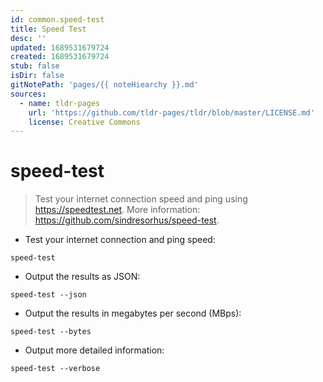 ```yaml
---
id: common.speed-test
title: Speed Test
desc: ''
updated: 1689531679724
created: 1689531679724
stub: false
isDir: false
gitNotePath: 'pages/{{ noteHiearchy }}.md'
sources:
  - name: tldr-pages
    url: 'https://github.com/tldr-pages/tldr/blob/master/LICENSE.md'
    license: Creative Commons
---
```

# speed-test

> Test your internet connection speed and ping using <https://speedtest.net>.
> More information: <https://github.com/sindresorhus/speed-test>.

- Test your internet connection and ping speed:

`speed-test`

- Output the results as JSON:

`speed-test --json`

- Output the results in megabytes per second (MBps):

`speed-test --bytes`

- Output more detailed information:

`speed-test --verbose`

